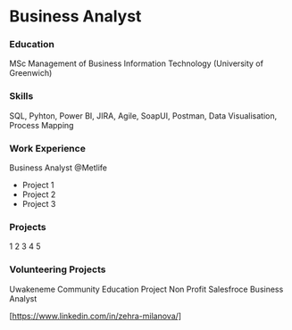 # Business Analyst
### Education
MSc Management of Business Information Technology (University of Greenwich)

### Skills

SQL, Pyhton, Power BI, JIRA, Agile, SoapUI, Postman, Data Visualisation, Process Mapping

### Work Experience
Business Analyst @Metlife
- Project 1
- Project 2
- Project 3

### Projects
1
2
3
4
5

### Volunteering Projects
Uwakeneme Community Education Project
Non Profit Salesfroce Business Analyst

[https://www.linkedin.com/in/zehra-milanova/]

